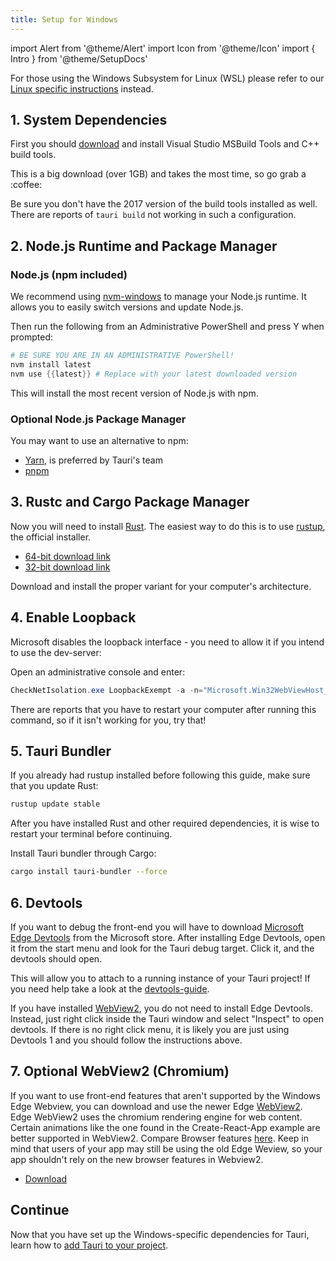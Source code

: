 ```yaml
---
title: Setup for Windows
---
```


import Alert from '@theme/Alert'
import Icon from '@theme/Icon'
import { Intro } from '@theme/SetupDocs'

<Alert title="Note">

For those using the Windows Subsystem for Linux (WSL) please refer to our [Linux specific instructions](/docs/getting-started/setup-linux) instead.
</Alert>

<Intro />

## 1. System Dependencies&nbsp;<Icon title="alert" color="danger"/>

First you should <a href="https://aka.ms/buildtools" target="_blank">download</a> and install Visual Studio MSBuild Tools and C++ build tools.

<Alert title="Note">
This is a big download (over 1GB) and takes the most time, so go grab a :coffee:
</Alert>

<Alert type="warning">

Be sure you don't have the 2017 version of the build tools installed as well. There are reports of `tauri build` not working in such a configuration.
</Alert>

## 2. Node.js Runtime and Package Manager&nbsp;<Icon title="control-skip-forward" color="warning"/>

### Node.js (npm included)

We recommend using <a href="https://github.com/coreybutler/nvm-windows#installation--upgrades" target="_blank">nvm-windows</a> to manage your Node.js runtime. It allows you to easily switch versions and update Node.js.

Then run the following from an Administrative PowerShell and press Y when prompted:

```powershell
# BE SURE YOU ARE IN AN ADMINISTRATIVE PowerShell!
nvm install latest
nvm use {{latest}} # Replace with your latest downloaded version
```

This will install the most recent version of Node.js with npm.

### Optional Node.js Package Manager

You may want to use an alternative to npm:

- <a href="https://yarnpkg.com/getting-started" target="_blank">Yarn</a>, is preferred by Tauri's team
- <a href="https://pnpm.js.org/en/installation" target="_blank">pnpm</a>

## 3. Rustc and Cargo Package Manager&nbsp;<Icon title="control-skip-forward" color="warning"/>

Now you will need to install <a href="https://www.rust-lang.org/" target="_blank">Rust</a>. The easiest way to do this is to use <a href="https://rustup.rs/" target="_blank">rustup</a>, the official installer.

- <a href="https://win.rustup.rs/x86_64" target="_blank">64-bit download link</a>
- <a href="https://win.rustup.rs/i686" target="_blank">32-bit download link</a>

Download and install the proper variant for your computer's architecture.

## 4. Enable Loopback&nbsp;<Icon title="control-skip-forward" color="warning"/>

Microsoft disables the loopback interface - you need to allow it if you intend to use the dev-server:

Open an administrative console and enter:

```powershell
CheckNetIsolation.exe LoopbackExempt -a -n="Microsoft.Win32WebViewHost_cw5n1h2txyewy"
```

<Alert title="Note">
There are reports that you have to restart your computer after running this command, so if it isn't working for you, try that!
</Alert>

## 5. Tauri Bundler&nbsp;<Icon title="alert" color="danger"/>

If you already had rustup installed before following this guide, make sure that you update Rust:

```powershell
rustup update stable
```

After you have installed Rust and other required dependencies, it is wise to restart your terminal before continuing.

Install Tauri bundler through Cargo:

```sh
cargo install tauri-bundler --force
```

## 6. Devtools&nbsp;<Icon title="info-alt" color="info"/>

If you want to debug the front-end you will have to download <a href="https://www.microsoft.com/store/p/microsoft-edge-devtools-preview/9mzbfrmz0mnj" target="_blank">Microsoft Edge Devtools</a> from the Microsoft store. After installing Edge Devtools, open it from the start menu and look for the Tauri debug target. Click it, and the devtools should open.

This will allow you to attach to a running instance of your Tauri project!
If you need help take a look at the <a href="https://docs.microsoft.com/en-us/microsoft-edge/devtools-guide" target="_blank">devtools-guide</a>.

<Alert title="Note">
If you have installed <a href="https://developer.microsoft.com/en-us/microsoft-edge/webview2/" target="_blank">WebView2</a>, you do not need to install Edge Devtools. Instead, just right click inside the Tauri window and select "Inspect" to open devtools. If there is no right click menu, it is likely you are just using Devtools 1 and you should follow the instructions above.
</Alert>

## 7. Optional WebView2 (Chromium)

If you want to use front-end features that aren't supported by the Windows Edge Webview, you can download and use the newer Edge <a href="https://docs.microsoft.com/en-us/microsoft-edge/webview2/" target="_blank">WebView2</a>. Edge WebView2 uses the chromium rendering engine for web content. Certain animations like the one found in the Create-React-App example are better supported in WebView2. Compare Browser features <a href="https://caniuse.com/?compare=ie+10,ie+11,edge+80,firefox+74,chrome+80&compareCats=all" target="_blank">here</a>. Keep in mind that users of your app may still be using the old Edge Weview, so your app shouldn't rely on the new browser features in Webview2.

- <a href="https://developer.microsoft.com/en-us/microsoft-edge/webview2/#download-section" target="_blank">Download</a>

## Continue

Now that you have set up the Windows-specific dependencies for Tauri, learn how to [add Tauri to your project](/docs/usage/development/integration).
